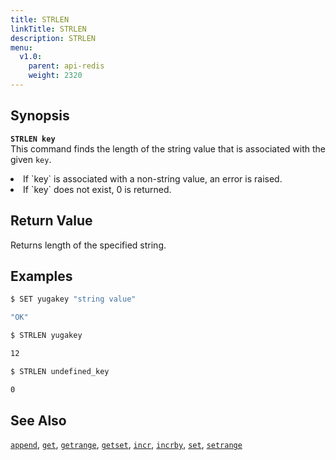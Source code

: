 ```yaml
---
title: STRLEN
linkTitle: STRLEN
description: STRLEN
menu:
  v1.0:
    parent: api-redis
    weight: 2320
---
```


## Synopsis
<b>`STRLEN key`</b><br>
This command finds the length of the string value that is associated with the given `key`.
<li> If `key` is associated with a non-string value, an error is raised.</li>
<li> If `key` does not exist, 0 is returned.</li>

## Return Value
Returns length of the specified string.

## Examples
```{.sh .copy .separator-dollar}
$ SET yugakey "string value"
```
```sh
"OK"
```
```{.sh .copy .separator-dollar}
$ STRLEN yugakey
```
```sh
12
```
```{.sh .copy .separator-dollar}
$ STRLEN undefined_key
```
```sh
0
```

## See Also
[`append`](../append/), [`get`](../get/), [`getrange`](../getrange/), [`getset`](../getset/), [`incr`](../incr/), [`incrby`](../incrby/), [`set`](../set/), [`setrange`](../setrange/)
